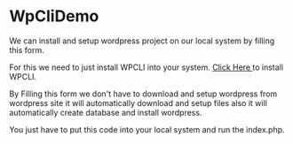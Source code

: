 # WpCliDemo
We can install and setup wordpress project on our local system by filling this form. 

For this we need to just install WPCLI into your system. <a href="http://wp-cli.org/#installing" target="_blank">Click Here </a> to install WPCLI.

By Filling this form we don't have to download and setup wordpress from wordpress site it will automatically download and setup files also it will automatically create database and install wordpress. 


You just have to put this code into your local system and run the index.php.

